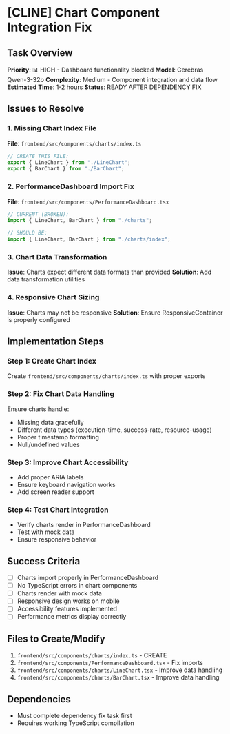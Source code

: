 # [CLINE] Chart Component Integration Fix

## Task Overview

**Priority**: 📊 HIGH - Dashboard functionality blocked
**Model**: Cerebras Qwen-3-32b
**Complexity**: Medium - Component integration and data flow
**Estimated Time**: 1-2 hours
**Status**: READY AFTER DEPENDENCY FIX

## Issues to Resolve

### 1. Missing Chart Index File

**File**: `frontend/src/components/charts/index.ts`

```typescript
// CREATE THIS FILE:
export { LineChart } from "./LineChart";
export { BarChart } from "./BarChart";
```

### 2. PerformanceDashboard Import Fix

**File**: `frontend/src/components/PerformanceDashboard.tsx`

```typescript
// CURRENT (BROKEN):
import { LineChart, BarChart } from "./charts";

// SHOULD BE:
import { LineChart, BarChart } from "./charts/index";
```

### 3. Chart Data Transformation

**Issue**: Charts expect different data formats than provided
**Solution**: Add data transformation utilities

### 4. Responsive Chart Sizing

**Issue**: Charts may not be responsive
**Solution**: Ensure ResponsiveContainer is properly configured

## Implementation Steps

### Step 1: Create Chart Index

Create `frontend/src/components/charts/index.ts` with proper exports

### Step 2: Fix Chart Data Handling

Ensure charts handle:

- Missing data gracefully
- Different data types (execution-time, success-rate, resource-usage)
- Proper timestamp formatting
- Null/undefined values

### Step 3: Improve Chart Accessibility

- Add proper ARIA labels
- Ensure keyboard navigation works
- Add screen reader support

### Step 4: Test Chart Integration

- Verify charts render in PerformanceDashboard
- Test with mock data
- Ensure responsive behavior

## Success Criteria

- [ ] Charts import properly in PerformanceDashboard
- [ ] No TypeScript errors in chart components
- [ ] Charts render with mock data
- [ ] Responsive design works on mobile
- [ ] Accessibility features implemented
- [ ] Performance metrics display correctly

## Files to Create/Modify

1. `frontend/src/components/charts/index.ts` - CREATE
2. `frontend/src/components/PerformanceDashboard.tsx` - Fix imports
3. `frontend/src/components/charts/LineChart.tsx` - Improve data handling
4. `frontend/src/components/charts/BarChart.tsx` - Improve data handling

## Dependencies

- Must complete dependency fix task first
- Requires working TypeScript compilation
